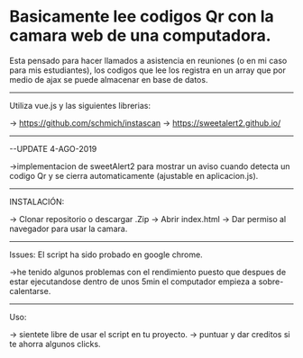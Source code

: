 <h1>Basicamente lee codigos Qr con la camara web de una computadora.</h1>

Esta pensado para hacer llamados a asistencia en reuniones (o en mi caso para mis estudiantes), los codigos que lee los registra en un array que por medio de ajax se puede almacenar en base de datos.

<hr>
Utiliza vue.js y las siguientes librerias:

-> https://github.com/schmich/instascan
-> https://sweetalert2.github.io/

<hr>
--UPDATE 4-AGO-2019

->implementacion de sweetAlert2 para mostrar un aviso cuando detecta un codigo Qr y se cierra automaticamente (ajustable en aplicacion.js).
<hr>
INSTALACIÓN:

-> Clonar repositorio o descargar .Zip
-> Abrir index.html
-> Dar permiso al navegador para usar la camara.

<hr>
Issues: El script ha sido probado en google chrome.

->he tenido algunos problemas con el rendimiento puesto que despues de estar ejecutandose dentro de unos 5min el computador empieza a sobre-calentarse.

<hr>
Uso:

-> sientete libre de usar el script en tu proyecto.
-> puntuar y dar creditos si te ahorra algunos clicks.